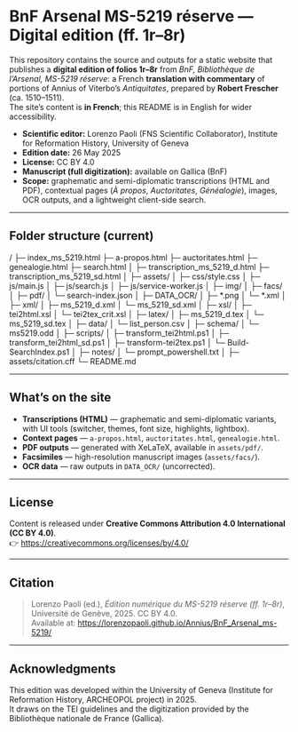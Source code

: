 # BnF Arsenal MS-5219 réserve — Digital edition (ff. 1r–8r)

This repository contains the source and outputs for a static website that publishes a **digital edition of folios 1r–8r** from *BnF, Bibliothèque de l’Arsenal, MS-5219 réserve*: a French **translation with commentary** of portions of Annius of Viterbo’s *Antiquitates*, prepared by **Robert Frescher** (ca. 1510–1511).  
The site’s content is **in French**; this README is in English for wider accessibility.

- **Scientific editor:** Lorenzo Paoli (FNS Scientific Collaborator), Institute for Reformation History, University of Geneva  
- **Edition date:** 26 May 2025  
- **License:** CC BY 4.0  
- **Manuscript (full digitization):** available on Gallica (BnF)  
- **Scope:** graphematic and semi-diplomatic transcriptions (HTML and PDF), contextual pages (*À propos*, *Auctoritates*, *Généalogie*), images, OCR outputs, and a lightweight client-side search.

---

## Folder structure (current)

/
├─ index_ms_5219.html
├─ a-propos.html
├─ auctoritates.html
├─ genealogie.html
├─ search.html
│
├─ transcription_ms_5219_d.html
├─ transcription_ms_5219_sd.html
│
├─ assets/
│  ├─ css/style.css
│  ├─ js/main.js
│  ├─ js/search.js
│  ├─ js/service-worker.js
│  ├─ img/
│  ├─ facs/
│  ├─ pdf/
│  └─ search-index.json
│
├─ DATA_OCR/
│  ├─ *.png
│  └─ *.xml
│
├─ xml/
│  ├─ ms_5219_d.xml
│  └─ ms_5219_sd.xml
│
├─ xsl/
│  ├─ tei2html.xsl
│  └─ tei2tex_crit.xsl
│
├─ latex/
│  ├─ ms_5219_d.tex
│  └─ ms_5219_sd.tex
│
├─ data/
│  └─ list_person.csv
│
├─ schema/
│  └─ ms5219.odd
│
├─ scripts/
│  ├─ transform_tei2html.ps1
│  ├─ transform_tei2html_sd.ps1
│  ├─ transform-tei2tex.ps1
│  └─ Build-SearchIndex.ps1
│
├─ notes/
│  └─ prompt_powershell.txt
│
├─ assets/citation.cff
└─ README.md

---

## What’s on the site

- **Transcriptions (HTML)** — graphematic and semi-diplomatic variants, with UI tools (switcher, themes, font size, highlights, lightbox).  
- **Context pages** — `a-propos.html`, `auctoritates.html`, `genealogie.html`.  
- **PDF outputs** — generated with XeLaTeX, available in `assets/pdf/`.  
- **Facsimiles** — high-resolution manuscript images (`assets/facs/`).  
- **OCR data** — raw outputs in `DATA_OCR/` (uncorrected).  

---

## License

Content is released under **Creative Commons Attribution 4.0 International (CC BY 4.0)**.  
👉 https://creativecommons.org/licenses/by/4.0/

---

## Citation

> Lorenzo Paoli (ed.), *Édition numérique du MS-5219 réserve (ff. 1r–8r)*, Université de Genève, 2025. CC BY 4.0.  
> Available at: https://lorenzopaoli.github.io/Annius/BnF_Arsenal_ms-5219/

---

## Acknowledgments

This edition was developed within the University of Geneva (Institute for Reformation History, ARCHEOPOL project) in 2025.  
It draws on the TEI guidelines and the digitization provided by the Bibliothèque nationale de France (Gallica).
